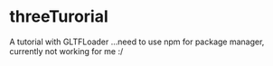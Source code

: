 # threeTurorial
A tutorial with GLTFLoader ...need to use npm for package manager, currently not working for me :/
